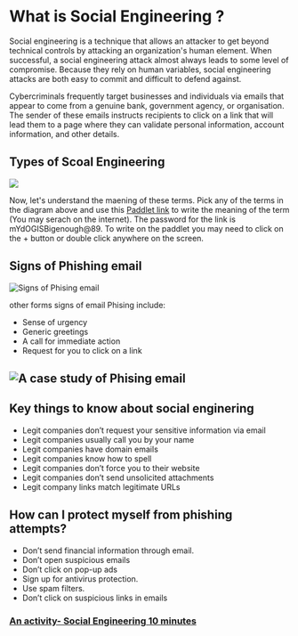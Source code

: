 
# What is Social Engineering ?

Social engineering is a technique that allows an attacker to get beyond technical controls by attacking an organization's human element. When successful, a social engineering attack almost always leads to some level of compromise. Because they rely on human variables, social engineering attacks are both easy to commit and difficult to defend against.

Cybercriminals frequently target businesses and individuals via emails that appear to come from a genuine bank, government agency, or organisation. The sender of these emails instructs recipients to click on a link that will lead them to a page where they can validate personal information, account information, and other details.

## Types of Scoal Engineering ##
![](https://github.com/CS-Outreach-Session/Cyber-Hygiene/blob/main/images/Social_engineering_attacks.png)

Now, let's understand the maening of these terms. Pick any of the terms in the diagram above and use this [Paddlet link](https://yorksj.padlet.org/ausman3/jyt6nr96zretx2sf) to write the meaning of the term (You may serach on the internet). The password for the link is mYdOGISBigenough@89. To write on the paddlet you may need to click on the + button or double click anywhere on the screen.


## Signs of Phishing email 

 ![Signs of Phising email](https://github.com/CS-Outreach-Session/Cyber-Hygiene/blob/main/images/Signs%20of%20Phishing%20Email.png)

other forms signs of email Phising include:
* Sense of urgency
* Generic greetings 
* A call for immediate action
* Request for you to click on a link

## ![A case study of Phising email](https://github.com/CS-Outreach-Session/Cyber-Hygiene/blob/main/A%20case%20study%20of%20%20Phishing%20email)

## Key things to know about social enginering ##

* Legit companies don’t request your sensitive information via email
* Legit companies usually call you by your name
* Legit companies have domain emails
* Legit companies know how to spell
* Legit companies don’t force you to their website
* Legit companies don’t send unsolicited attachments
* Legit company links match legitimate URLs

## How can I protect myself from phishing attempts? ##

* Don’t send financial information through email.
* Don’t open suspicious emails
* Don’t click on pop-up ads
* Sign up for antivirus protection.
* Use spam filters.
* Don’t click on suspicious links in emails

### [An activity- Social Engineering 10 minutes ](https://github.com/CS-Outreach-Session/Cyber-Hygiene/tree/main/Social%20Engineering%20Activity)


